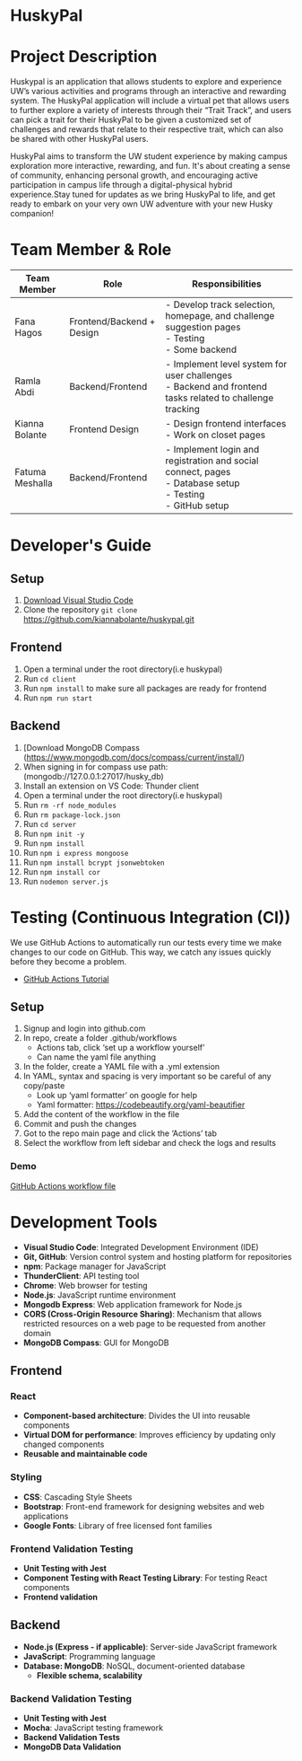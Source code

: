 # HuskyPal

# Project Description 
Huskypal is an application that allows students to explore and experience UW’s various activities and programs through an interactive and rewarding system. The HuskyPal application will include a virtual pet that allows users to further explore a variety of interests through their “Trait Track”, and users can pick a trait for their HuskyPal to be given a customized set of challenges and rewards that relate to their respective trait, which can also be shared with other HuskyPal users.

HuskyPal aims to transform the UW student experience by making campus exploration more interactive, rewarding, and fun. It's about creating a sense of community, enhancing personal growth, and encouraging active participation in campus life through a digital-physical hybrid experience.Stay tuned for updates as we bring HuskyPal to life, and get ready to embark on your very own UW adventure with your new Husky companion!

# Team Member & Role

| Team Member    | Role                | Responsibilities                                               |
|----------------|---------------------|----------------------------------------------------------------|
| Fana Hagos     | Frontend/Backend + Design  | - Develop track selection, homepage, and challenge suggestion pages<br>- Testing<br>- Some backend|
| Ramla Abdi     | Backend/Frontend   | - Implement level system for user challenges<br>- Backend and frontend tasks related to challenge tracking |
| Kianna Bolante | Frontend Design    | - Design frontend interfaces<br>- Work on closet pages          |
| Fatuma Meshalla| Backend/Frontend   | - Implement login and registration and social connect,  pages<br>- Database setup<br>- Testing<br>- GitHub setup |


# Developer's Guide
 ## Setup 
 1. [Download Visual Studio Code](https://code.visualstudio.com/Download)
 2. Clone the repository `git clone` https://github.com/kiannabolante/huskypal.git

 ## Frontend 
 1. Open a terminal under the root directory(i.e huskypal)
 2. Run `cd client`
 3. Run `npm install` to make sure all packages are ready for frontend
 5. Run `npm run start`

 ## Backend
 1. [Download MongoDB Compass (https://www.mongodb.com/docs/compass/current/install/)
 2. When signing in for compass use path: (mongodb://127.0.0.1:27017/husky_db)
 3. Install an extension on VS Code: Thunder client
 4. Open a terminal under the root directory(i.e huskypal)
 5. Run `rm -rf node_modules`
 6. Run `rm package-lock.json`
 7. Run `cd server`
 8. Run `npm init -y`
 9. Run `npm install`
 10. Run `npm i express mongoose`
 11. Run `npm install bcrypt jsonwebtoken`
 12. Run `npm install cor`
 13. Run `nodemon server.js`

# Testing (Continuous Integration (CI))
We use GitHub Actions to automatically run our tests every time we make changes to our code on GitHub. 
This way, we catch any issues quickly before they become a problem.

- [GitHub Actions Tutorial](https://youtu.be/ylEy4eLdhFs?feature=shared)

 ## Setup
 1. Signup and login into github.com
 2. In repo, create a folder .github/workflows
    - Actions tab, click ‘set up a workflow yourself’
    - Can name the yaml file anything
 4. In the folder, create a YAML file with a .yml extension
 5. In YAML, syntax and spacing is very important so be careful of any copy/paste
    - Look up ‘yaml formatter’ on google for help
    - Yaml formatter: https://codebeautify.org/yaml-beautifier
 6. Add the content of the workflow in the file
 7. Commit and push the changes
 8. Got to the repo main page and click the ‘Actions’ tab
 9. Select the workflow from left sidebar and check the logs and results

 ### Demo
 [GitHub Actions workflow file](https://github.com/kiannabolante/huskypal/blob/main/.github/workflows/huskypal2.yml)

# Development Tools
- **Visual Studio Code**: Integrated Development Environment (IDE)
- **Git, GitHub**: Version control system and hosting platform for repositories
- **npm**: Package manager for JavaScript
- **ThunderClient**: API testing tool
- **Chrome**: Web browser for testing
- **Node.js**: JavaScript runtime environment
- **Mongodb Express**: Web application framework for Node.js
- **CORS (Cross-Origin Resource Sharing)**: Mechanism that allows restricted resources on a web page to be requested from another domain
- **MongoDB Compass**: GUI for MongoDB

## Frontend
### React
- **Component-based architecture**: Divides the UI into reusable components
- **Virtual DOM for performance**: Improves efficiency by updating only changed components
- **Reusable and maintainable code**

### Styling
- **CSS**: Cascading Style Sheets
- **Bootstrap**: Front-end framework for designing websites and web applications
- **Google Fonts**: Library of free licensed font families

### Frontend Validation Testing
- **Unit Testing with Jest**
- **Component Testing with React Testing Library**: For testing React components
- **Frontend validation**
  
## Backend

- **Node.js (Express - if applicable)**: Server-side JavaScript framework
- **JavaScript**: Programming language
- **Database: MongoDB**: NoSQL, document-oriented database
  - **Flexible schema, scalability**

### Backend Validation Testing
- **Unit Testing with Jest**
- **Mocha**: JavaScript testing framework
- **Backend Validation Tests**
- **MongoDB Data Validation**









